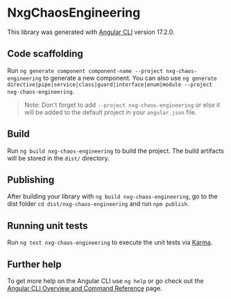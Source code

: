 # NxgChaosEngineering

This library was generated with [Angular CLI](https://github.com/angular/angular-cli) version 17.2.0.

## Code scaffolding

Run `ng generate component component-name --project nxg-chaos-engineering` to generate a new component. You can also use `ng generate directive|pipe|service|class|guard|interface|enum|module --project nxg-chaos-engineering`.
> Note: Don't forget to add `--project nxg-chaos-engineering` or else it will be added to the default project in your `angular.json` file. 

## Build

Run `ng build nxg-chaos-engineering` to build the project. The build artifacts will be stored in the `dist/` directory.

## Publishing

After building your library with `ng build nxg-chaos-engineering`, go to the dist folder `cd dist/nxg-chaos-engineering` and run `npm publish`.

## Running unit tests

Run `ng test nxg-chaos-engineering` to execute the unit tests via [Karma](https://karma-runner.github.io).

## Further help

To get more help on the Angular CLI use `ng help` or go check out the [Angular CLI Overview and Command Reference](https://angular.io/cli) page.
